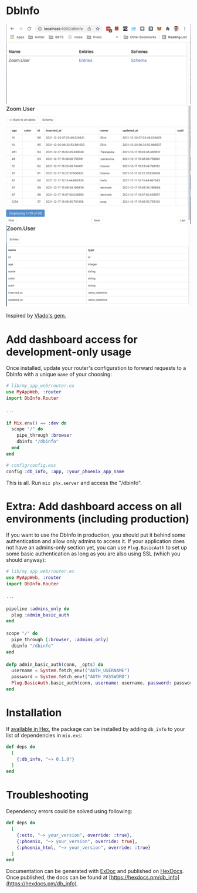# DbInfo
<!-- MDOC !-->
![schemas](schemas.png)
![entities](entities.png)
![attributes](attributes.png)

Inspired by [Vlado's gem.](https://github.com/vlado/rails_db_info)


# Add dashboard access for development-only usage

Once installed, update your router's configuration to forward requests to a DbInfo with a unique `name` of your choosing:

```elixir
# lib/my_app_web/router.ex
use MyAppWeb, :router
import DbInfo.Router

...

if Mix.env() == :dev do
  scope "/" do
    pipe_through :browser
    dbinfo "/dbinfo"
  end
end
```

```elixir
# config/config.exs
config :db_info, :app, :your_phoenix_app_name
```

This is all. Run `mix phx.server` and access the "/dbinfo".

# Extra: Add dashboard access on all environments (including production)

If you want to use the DbInfo in production, you should put it behind some authentication and allow only admins to access it. If your application does not have an admins-only section yet, you can use `Plug.BasicAuth` to set up some basic authentication as long as you are also using SSL (which you should anyway):

```elixir
# lib/my_app_web/router.ex
use MyAppWeb, :router
import DbInfo.Router

...

pipeline :admins_only do
  plug :admin_basic_auth
end

scope "/" do
  pipe_through [:browser, :admins_only]
  dbinfo "/dbinfo"
end

defp admin_basic_auth(conn, _opts) do
  username = System.fetch_env!("AUTH_USERNAME")
  password = System.fetch_env!("AUTH_PASSWORD")
  Plug.BasicAuth.basic_auth(conn, username: username, password: password)
end
```

# Installation

If [available in Hex](https://hex.pm/docs/publish), the package can be installed
by adding `db_info` to your list of dependencies in `mix.exs`:

```elixir
def deps do
  [
    {:db_info, "~> 0.1.0"}
  ]
end
```

# Troubleshooting

Dependency errors could be solved using following:

```elixir
def deps do
  [
    {:ecto, "~> your_version", override: :true},
    {:phoenix, "~> your_version", override: true},
    {:phoenix_html, "~> your_version", override: :true}
  ]
end
```

Documentation can be generated with [ExDoc](https://github.com/elixir-lang/ex_doc)
and published on [HexDocs](https://hexdocs.pm). Once published, the docs can
be found at [https://hexdocs.pm/db_info](https://hexdocs.pm/db_info).

